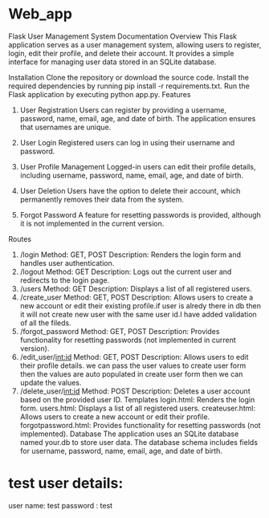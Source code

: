 # Web_app


Flask User Management System Documentation
Overview
This Flask application serves as a user management system, allowing users to register, login, edit their profile, and delete their account. It provides a simple interface for managing user data stored in an SQLite database.

Installation
Clone the repository or download the source code.
Install the required dependencies by running pip install -r requirements.txt.
Run the Flask application by executing python app.py.
Features
1. User Registration
Users can register by providing a username, password, name, email, age, and date of birth. The application ensures that usernames are unique.

2. User Login
Registered users can log in using their username and password.

3. User Profile Management
Logged-in users can edit their profile details, including username, password, name, email, age, and date of birth.

4. User Deletion
Users have the option to delete their account, which permanently removes their data from the system.

5. Forgot Password
A feature for resetting passwords is provided, although it is not implemented in the current version.

Routes
1. /login
Method: GET, POST
Description: Renders the login form and handles user authentication.
2. /logout
Method: GET
Description: Logs out the current user and redirects to the login page.
3. /users
Method: GET
Description: Displays a list of all registered users.
4. /create_user
Method: GET, POST
Description: Allows users to create a new account or edit their existing profile.if user is alredy there in db then it will not create new user with the same user id.I have added validation of all the fileds.
6. /forgot_password
Method: GET, POST
Description: Provides functionality for resetting passwords (not implemented in current version).
7. /edit_user/<int:id>
Method: GET, POST
Description: Allows users to edit their profile details. we can pass the user values to create user form then the values are auto populated in create user form then we can update the values.
8. /delete_user/<int:id>
Method: POST
Description: Deletes a user account based on the provided user ID.
Templates
login.html: Renders the login form.
users.html: Displays a list of all registered users.
createuser.html: Allows users to create a new account or edit their profile.
forgotpassword.html: Provides functionality for resetting passwords (not implemented).
Database
The application uses an SQLite database named your.db to store user data. The database schema includes fields for username, password, name, email, age, and date of birth.


# test user details:
user name: test
password : test

